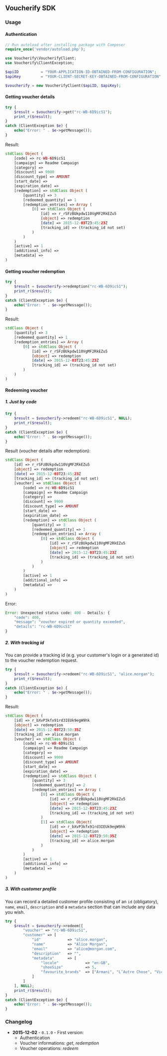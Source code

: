 ## Voucherify SDK

### Usage

#### Authentication

```php
// Run autoload after installing package with Composer
require_once('vendor/autoload.php');

use Voucherify\VoucherifyClient;
use Voucherify\ClientException;

$apiID          = "YOUR-APPLICATION-ID-OBTAINED-FROM-CONFIGURATION";
$apiKey         = "YOUR-CLIENT-SECRET-KEY-OBTAINED-FROM-CONFIGURATION";

$voucherify = new VoucherifyClient($apiID, $apiKey);
```

#### Getting voucher details

```php
try {
    $result = $voucherify->get("rc-WB-6D9icS1");
    print_r($result);
} 
catch (ClientException $e) {
    echo("Error: " . $e->getMessage());
}
```

Result:
```php
stdClass Object (
    [code] => rc-WB-6D9icS1
    [campaign] => Readme Campaign
    [category] =>
    [discount] => 9900
    [discount_type] => AMOUNT
    [start_date] =>
    [expiration_date] =>
    [redemption] => stdClass Object (
        [quantity] => 3
        [redeemed_quantity] => 1
        [redemption_entries] => Array (
            [0] => stdClass Object (
                [id] => r_rSFzBUkpdw110VgMF2RkEZu5
                [object] => redemption
                [date] => 2015-12-03T23:45:23Z
                [tracking_id] => (tracking_id not set)
            )
        )
    )
    [active] => 1
    [additional_info] =>
    [metadata] =>
)
```

#### Getting voucher redemption

```php
try {
    $result = $voucherify->redemption("rc-WB-6D9icS1");
    print_r($result);
}
catch (ClientException $e) {
    echo("Error: " . $e->getMessage());
}
```

Result:
```php
stdClass Object (
    [quantity] => 3
    [redeemed_quantity] => 1
    [redemption_entries] => Array (
        [0] => stdClass Object (
            [id] => r_rSFzBUkpdw110VgMF2RkEZu5
            [object] => redemption
            [date] => 2015-12-03T23:45:23Z
            [tracking_id] => (tracking_id not set)
        )
    )
)
```

#### Redeeming voucher

##### 1. Just by code

```php
try {
    $result = $voucherify->redeem("rc-WB-6D9icS1", NULL);
    print_r($result);
}
catch (ClientException $e) {
    echo("Error: " . $e->getMessage());
}
```

Result (voucher details after redemption):

```php
stdClass Object (
    [id] => r_rSFzBUkpdw110VgMF2RkEZu5
    [object] => redemption
    [date] => 2015-12-03T23:45:23Z
    [tracking_id] => (tracking_id not set)
    [voucher] => stdClass Object (
        [code] => rc-WB-6D9icS1
        [campaign] => Readme Campaign
        [category] =>
        [discount] => 9900
        [discount_type] => AMOUNT
        [start_date] =>
        [expiration_date] =>
        [redemption] => stdClass Object (
            [quantity] => 3
            [redeemed_quantity] => 1
            [redemption_entries] => Array (
                [0] => stdClass Object (
                    [id] => r_rSFzBUkpdw110VgMF2RkEZu5
                    [object] => redemption
                    [date] => 2015-12-03T23:45:23Z
                    [tracking_id] => (tracking_id not set)
                )
            )
        )
        [active] => 1
        [additional_info] =>
        [metadata] =>
    )
)
```

Error:
```php
Error: Unexpected status code: 400 - Details: {
    "code": 400,
    "message": "voucher expired or quantity exceeded",
    "details": "rc-WB-6D9icS1"
}
```

##### 2. With tracking id

You can provide a tracking id (e.g. your customer's login or a generated id) to the voucher redemption request.

```php
try {
    $result = $voucherify->redeem("rc-WB-6D9icS1", "alice.morgan");
    print_r($result);
}
catch (ClientException $e) {
    echo("Error: " . $e->getMessage());
}
```

Result:
```php
stdClass Object (
    [id] => r_bXvP3kfx91rd3IEUk9egW9hk
    [object] => redemption
    [date] => 2015-12-03T23:50:35Z
    [tracking_id] => alice.morgan
    [voucher] => stdClass Object (
        [code] => rc-WB-6D9icS1
        [campaign] => Readme Campaign
        [category] =>
        [discount] => 9900
        [discount_type] => AMOUNT
        [start_date] =>
        [expiration_date] =>
        [redemption] => stdClass Object (
            [quantity] => 3
            [redeemed_quantity] => 2
            [redemption_entries] => Array (
                [0] => stdClass Object (
                    [id] => r_rSFzBUkpdw110VgMF2RkEZu5
                    [object] => redemption
                    [date] => 2015-12-03T23:45:23Z
                    [tracking_id] => (tracking_id not set)
                )
                [1] => stdClass Object(
                    [id] => r_bXvP3kfx91rd3IEUk9egW9hk
                    [object] => redemption
                    [date] => 2015-12-03T23:50:35Z
                    [tracking_id] => alice.morgan
                )
            )
        )
        [active] => 1
        [additional_info] =>
        [metadata] =>
    )
)
```

##### 3. With customer profile

You can record a detailed customer profile consisting of an `id` (obligatory), `name`, `email`, `description` and a `metadata` section that can include any data you wish.

```php
try {
    $result = $voucherify->redeem([
        "voucher" => "rc-WB-6D9icS1", 
        "customer" => [ 
            "id"            => "alice.morgan",
            "name"          => "Alice Morgan",
            "email"         => "alice@morgan.com",
            "description"   => "",
            "metadata"      => [
                "locale"            => "en-GB",
                "shoeSize"          => 5,
                "favourite_brands"  => ["Armani", "L’Autre Chose", "Vicini"]
            ]
        ]
    ], NULL);
    print_r($result);
}
catch (ClientException $e) {
    echo("Error: " . $e->getMessage());
}
```

### Changelog

- **2015-12-02** - `0.1.0` - First version:
  - Authentication
  - Voucher informations: *get*, *redemption*
  - Voucher operations: *redeem*
